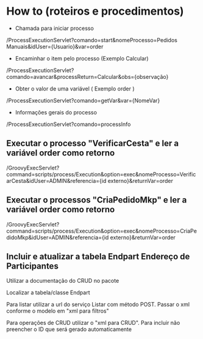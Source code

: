 # How to (roteiros e procedimentos)


* Chamada para iniciar processo

/ProcessExecutionServlet?comando=start&amp;nomeProcesso=Pedidos Manuais&idUser={Usuario}&var=order

* Encaminhar o item pelo processo (Exemplo Calcular)

/ProcessExecutionServlet?comando=avancar&processReturn=Calcular&obs={observação}

* Obter o valor de uma variável ( Exemplo order )

/ProcessExecutionServlet?comando=getVar&var={NomeVar}

* Informações gerais do processo

/ProcessExecutionServlet?comando=processInfo


## Executar o processo "VerificarCesta" e ler a variável order como retorno

/GroovyExecServlet?command=scripts/process/Execution&option=exec&nomeProcesso=VerificarCesta&idUser=ADMIN&referencia={id externo}&returnVar=order

## Executar o processos "CriaPedidoMkp" e ler a variável order como retorno

/GroovyExecServlet?command=scripts/process/Execution&option=exec&nomeProcesso=CriaPedidoMkp&idUser=ADMIN&referencia={id externo}&returnVar=order

## Incluir e atualizar a tabela Endpart Endereço de Participantes
Utilizar a documentação do CRUD no pacote

Localizar a tabela/classe Endpart

Para listar utilizar a url do serviço Listar com método POST. Passar o xml conforme o modelo em "xml para filtros"

Para operações de CRUD utilizar o "xml para CRUD". Para incluir não preencher o ID que será gerado automaticamente 

